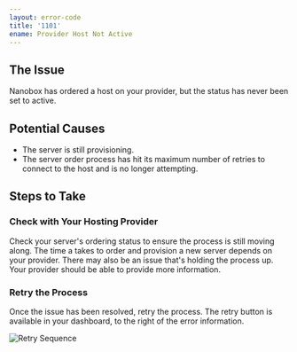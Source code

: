 ```yaml
---
layout: error-code
title: '1101'
ename: Provider Host Not Active
---
```


## The Issue
Nanobox has ordered a host on your provider, but the status has never been set to active.

## Potential Causes
- The server is still provisioning.
- The server order process has hit its maximum number of retries to connect to the host and is no longer attempting.

## Steps to Take

### Check with Your Hosting Provider
Check your server's ordering status to ensure the process is still moving along. The time a takes to order and provision a new server depends on your provider. There may also be an issue that's holding the process up. Your provider should be able to provide more information.

### Retry the Process
Once the issue has been resolved, retry the process. The retry button is available in your dashboard, to the right of the error information.

![Retry Sequence](process-retry.png)
